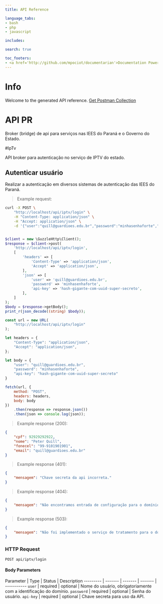 ```yaml
---
title: API Reference

language_tabs:
- bash
- php
- javascript

includes:

search: true

toc_footers:
- <a href='http://github.com/mpociot/documentarian'>Documentation Powered by Documentarian</a>
---
```

<!-- START_INFO -->
# Info

Welcome to the generated API reference.
[Get Postman Collection](http://localhost/docs/collection.json)

<!-- END_INFO -->
# API PR

Broker (bridge) de api para serviços nas IEES do Paraná e o Governo do Estado.


#IpTv


API broker para autenticação no serviço de IPTV do estado.
<!-- START_53dc9ac32e8061d05e3b0ddf93a455a0 -->
## Autenticar usuário

Realizar a autenticação em diversos sistemas de autenticação das IEES do Paraná.

> Example request:

```bash
curl -X POST \
    "http://localhost/api/iptv/login" \
    -H "Content-Type: application/json" \
    -H "Accept: application/json" \
    -d '{"user":"quill@guardioes.edu.br","password":"minhasenhaforte","api-key":"hash-gigante-com-uuid-super-secreto"}'

```

```php

$client = new \GuzzleHttp\Client();
$response = $client->post(
    'http://localhost/api/iptv/login',
    [
        'headers' => [
            'Content-Type' => 'application/json',
            'Accept' => 'application/json',
        ],
        'json' => [
            'user' => 'quill@guardioes.edu.br',
            'password' => 'minhasenhaforte',
            'api-key' => 'hash-gigante-com-uuid-super-secreto',
        ],
    ]
);
$body = $response->getBody();
print_r(json_decode((string) $body));
```

```javascript
const url = new URL(
    "http://localhost/api/iptv/login"
);

let headers = {
    "Content-Type": "application/json",
    "Accept": "application/json",
};

let body = {
    "user": "quill@guardioes.edu.br",
    "password": "minhasenhaforte",
    "api-key": "hash-gigante-com-uuid-super-secreto"
}

fetch(url, {
    method: "POST",
    headers: headers,
    body: body
})
    .then(response => response.json())
    .then(json => console.log(json));
```


> Example response (200):

```json
{
    "cpf": 92929292922,
    "nome": "Peter Quill",
    "fonecel": "99-9101901901",
    "email": "quill@guardioes.edu.br"
}
```
> Example response (401):

```json
{
    "mensagem": "Chave secreta da api incorreta."
}
```
> Example response (404):

```json
{
    "mensagem": "Não encontramos entrada de configuração para o domínio @blablabla."
}
```
> Example response (503):

```json
{
    "mensagem": "Não foi implementado o serviço de tratamento para o domínio @blablabla."
}
```

### HTTP Request
`POST api/iptv/login`

#### Body Parameters
Parameter | Type | Status | Description
--------- | ------- | ------- | ------- | -----------
    `user` | required |  optional  | Nome do usuário, obrigatoriamente com a identificação do domínio.
        `password` | required |  optional  | Senha do usuário.
        `api-key` | required |  optional  | Chave secreta para uso da API.
    
<!-- END_53dc9ac32e8061d05e3b0ddf93a455a0 -->


